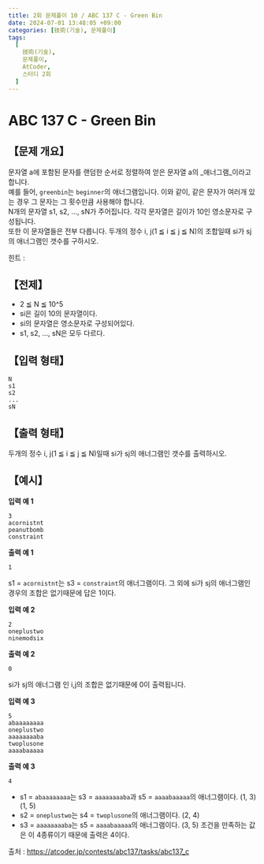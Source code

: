 ```yaml
---
title: 2회 문제풀이 10 / ABC 137 C - Green Bin
date: 2024-07-01 13:48:05 +09:00
categories: [技術(기술), 문제풀이]
tags:
  [
    技術(기술),
    문제풀이,
    AtCoder,
    스터디 2회
  ]
---
```

# ABC 137 C - Green Bin
## 【문제 개요】
문자열 a에 포함된 문자를 랜덤한 순서로 정렬하여 얻은 문자열 a의 _애너그램_이라고 합니다.<br>
예를 들어, `greenbin`는 `beginner`의 애너그램입니다. 이와 같이, 같은 문자가 여러개 있는 경우 그 문자는 그 횟수만큼 사용해야 합니다.<br>
N개의 문자열 s1, s2, ..., sN가 주어집니다. 각각 문자열은 길이가 10인 영소문자로 구성됩니다.<br>
또한 이 문자열들은 전부 다릅니다. 두개의 정수 i, j(1 ≦ i ≦ j ≦ N)의 조합일때 si가 sj의 애너그램인 갯수를 구하시오.

힌트 : <span style="color:white">이진 탐색 알고리즘</span>

## 【전제】
- 2 ≦ N ≦ 10^5
- si은 길이 10의 문자열이다.
- si의 문자열은 영소문자로 구성되어있다.
- s1, s2, ..., sN은 모두 다르다.

## 【입력 형태】
```
N
s1
s2
...
sN
```

## 【출력 형태】
두개의 정수 i, j(1 ≦ i ≦ j ≦ N)일때 si가 sj의 애너그램인 갯수를 출력하시오.

## 【예시】

**입력 예 1**

```
3
acornistnt
peanutbomb
constraint
```

**출력 예 1**

```
1
```
s1 = `acornistnt`는 s3 = `constraint`의 애너그램이다. 그 외에 si가 sj의 애너그램인 경우의 조합은 없기때문에 답은 1이다. 

**입력 예 2**

```
2
oneplustwo
ninemodsix
```

**출력 예 2**

```
0
```
si가 sj의 애너그램 인 i,j의 조합은 없기때문에 0이 출력됩니다.

**입력 예 3**

```
5
abaaaaaaaa
oneplustwo
aaaaaaaaba
twoplusone
aaaabaaaaa
```

**출력 예 3**

```
4
```
- s1 = `abaaaaaaaa`는 s3 = `aaaaaaaaba`과 s5 = `aaaabaaaaa`의 애너그램이다. (1, 3) (1, 5)
- s2 = `oneplustwo`는 s4 = `twoplusone`의 애너그램이다. (2, 4)
- s3 = `aaaaaaaaba`는 s5 = `aaaabaaaaa`의 애너그램이다. (3, 5)
조건을 만족하는 값은 이 4종류이기 때문에 출력은 4이다.

출처 : <a href="https://atcoder.jp/contests/abc137/tasks/abc137_c">https://atcoder.jp/contests/abc137/tasks/abc137_c</a> 